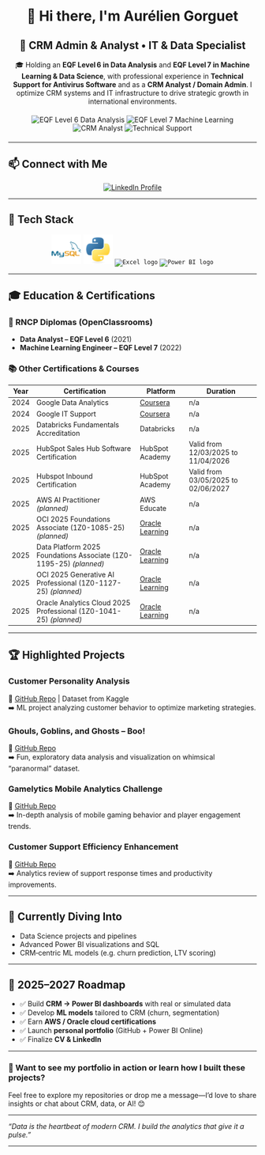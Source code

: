 <!-- Optimized content and alt‑text for improved SEO -->

<h1 align="center">👋 Hi there, I'm Aurélien Gorguet </h1>

<div align="center">
  <h2>🚀 CRM Admin & Analyst • IT & Data Specialist</h2>
  <p>
    🎓 Holding an <strong>EQF Level 6 in Data Analysis</strong> and <strong>EQF Level 7 in Machine Learning & Data Science</strong>,  
    with professional experience in <strong>Technical Support for Antivirus Software</strong> and as a <strong>CRM Analyst / Domain Admin</strong>.  
    I optimize CRM systems and IT infrastructure to drive strategic growth in international environments.
  </p>
</div>

<div align="center" style="margin: 20px 0;">
  <img src="https://img.shields.io/badge/EQF%20Data%20Analysis-Level%206-blue" alt="EQF Level 6 Data Analysis">
  <img src="https://img.shields.io/badge/EQF%20Machine%20Learning-Level%207-green" alt="EQF Level 7 Machine Learning">
  <img src="https://img.shields.io/badge/CRM_Analyst-%F0%9F%92%BB-orange" alt="CRM Analyst">
  <img src="https://img.shields.io/badge/Technical support-%F0%9F%92%BB-yellow" alt="Technical Support">
</div>

---

## 📫 Connect with Me  
<div align="center">
  <a href="https://www.linkedin.com/in/aurélien-gorguet/" target="_blank">
    <img src="https://raw.githubusercontent.com/rahuldkjain/github-profile-readme-generator/master/src/images/icons/Social/linked-in-alt.svg" 
         alt="LinkedIn Profile" width="40" height="40">
  </a>
</div>

---

## 🔧 Tech Stack  
<p align="center">
  <code><img src="https://raw.githubusercontent.com/devicons/devicon/master/icons/mysql/mysql-original-wordmark.svg" alt="MySQL logo" height="60"></code>
  <code><img src="https://raw.githubusercontent.com/devicons/devicon/master/icons/python/python-original.svg" alt="Python logo" height="60"></code>
  <code><img src="https://upload.wikimedia.org/wikipedia/commons/3/34/Microsoft_Office_Excel_%282019–present%29.svg" alt="Excel logo" height="60"></code>
  <code><img src="https://logos-world.net/wp-content/uploads/2022/02/Power-BI-Logo.png" alt="Power BI logo" height="60"></code>
</p>

---

## 🎓 Education & Certifications  

### 🧠 RNCP Diplomas (OpenClassrooms)  
- **Data Analyst – EQF Level 6** (2021)  
- **Machine Learning Engineer – EQF Level 7** (2022)  

### 📚 Other Certifications & Courses  
| Year | Certification | Platform | Duration | 
|------|----------------|------------|------------|
| 2024 | Google Data Analytics | [Coursera](https://www.credly.com/badges/b1b94bbb-55bc-4df5-a372-960fb529a17e/public_url) | n/a
| 2024 | Google IT Support | [Coursera](https://www.credly.com/badges/de4ae72e-2fcd-48c5-9966-ad31974058ef/public_url) | n/a
| 2025 | Databricks Fundamentals Accreditation | Databricks | n/a
| 2025 | HubSpot Sales Hub Software Certification | HubSpot Academy | Valid from 12/03/2025 to 11/04/2026
| 2025 | Hubspot Inbound Certification| HubSpot Academy | Valid from 03/05/2025 to 02/06/2027
| 2025 | AWS AI Practitioner *(planned)* | AWS Educate | n/a
| 2025 | OCI 2025 Foundations Associate (1Z0-1085-25) *(planned)* | [Oracle Learning](https://mylearn.oracle.com/ou/learning-path/become-an-oci-foundations-associate-2025/148056) | n/a
| 2025 | Data Platform 2025 Foundations Associate (1Z0-1195-25) *(planned)* | [Oracle Learning](https://mylearn.oracle.com/ou/learning-path/become-an-oracle-data-platform-foundations-associate-2025/148375) | n/a
| 2025 | OCI 2025 Generative AI Professional (1Z0-1127-25) *(planned)* | [Oracle Learning](https://mylearn.oracle.com/ou/learning-path/become-an-oci-generative-ai-professional-2025/147863) | n/a
| 2025 | Oracle Analytics Cloud 2025 Professional (1Z0-1041-25) *(planned)* | [Oracle Learning](https://mylearn.oracle.com/ou/learning-path/become-an-oracle-analytics-cloud-professional/148482) | n/a


---

## 🏆 Highlighted Projects  

### **Customer Personality Analysis**  
🔗 [GitHub Repo](https://github.com/AurelienGgt/Customer-Personality-Analysis) | Dataset from Kaggle  
➡️ ML project analyzing customer behavior to optimize marketing strategies.

### **Ghouls, Goblins, and Ghosts – Boo!**  
🔗 [GitHub Repo](https://github.com/AurelienGgt/ghouls-goblins-and-ghosts-boo)  
➡️ Fun, exploratory data analysis and visualization on whimsical “paranormal” dataset.

### **Gamelytics Mobile Analytics Challenge**  
🔗 [GitHub Repo](https://github.com/AurelienGgt/Gamelytics_Mobile_Analytics_Challenge)  
➡️ In-depth analysis of mobile gaming behavior and player engagement trends.

### **Customer Support Efficiency Enhancement**  
🔗 [GitHub Repo](https://github.com/AurelienGgt/Customer-Support-Enhancing-Efficiency)  
➡️ Analytics review of support response times and productivity improvements.

---

## 🌱 Currently Diving Into  
- Data Science projects and pipelines  
- Advanced Power BI visualizations and SQL  
- CRM‑centric ML models (e.g. churn prediction, LTV scoring)

---

## 🎯 2025–2027 Roadmap  

- ✅ Build **CRM → Power BI dashboards** with real or simulated data  
- ✅ Develop **ML models** tailored to CRM (churn, segmentation)  
- ✅ Earn **AWS / Oracle cloud certifications**  
- ✅ Launch **personal portfolio** (GitHub + Power BI Online)  
- ✅ Finalize **CV & LinkedIn** 

---

### 📌 Want to see my portfolio in action or learn how I built these projects?  
Feel free to explore my repositories or drop me a message—I’d love to share insights or chat about CRM, data, or AI! 😊

---

*“Data is the heartbeat of modern CRM. I build the analytics that give it a pulse.”*

---
